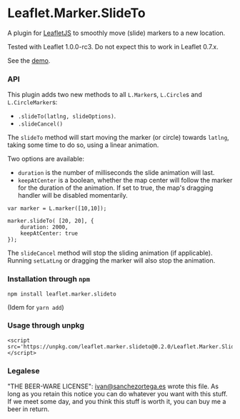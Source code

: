 # Leaflet.Marker.SlideTo

A plugin for [LeafletJS](http://www.leafletjs.com) to smoothly move (slide) markers to a new location.

Tested with Leaflet 1.0.0-rc3. Do not expect this to work in Leaflet 0.7.x.

See the [demo](http://ivansanchez.gitlab.io/Leaflet.Marker.SlideTo/demo.html).

### API

This plugin adds two new methods to all `L.Marker`s, `L.Circle`s and `L.CircleMarker`s:
* `.slideTo(latlng, slideOptions)`.
* `.slideCancel()`

The `slideTo` method will start moving the marker (or circle) towards `latlng`, taking
some time to do so, using a linear animation.

Two options are available:
* `duration` is the number of milliseconds the slide animation will last.
* `keepAtCenter` is a boolean, whether the map center will follow the marker for the duration of the animation. If set to true, the map's dragging handler will be disabled momentarily.

```
var marker = L.marker([10,10]);

marker.slideTo(	[20, 20], {
	duration: 2000,
	keepAtCenter: true
});

```

The `slideCancel` method will stop the sliding animation (if applicable). Running
`setLatLng` or dragging the marker will also stop the animation.

### Installation through `npm`

```
npm install leaflet.marker.slideto
```

(Idem for `yarn add`)

### Usage through unpkg

```
<script src='https://unpkg.com/leaflet.marker.slideto@0.2.0/Leaflet.Marker.SlideTo.js'></script>
```

### Legalese


"THE BEER-WARE LICENSE":
<ivan@sanchezortega.es> wrote this file. As long as you retain this notice you
can do whatever you want with this stuff. If we meet some day, and you think
this stuff is worth it, you can buy me a beer in return.


